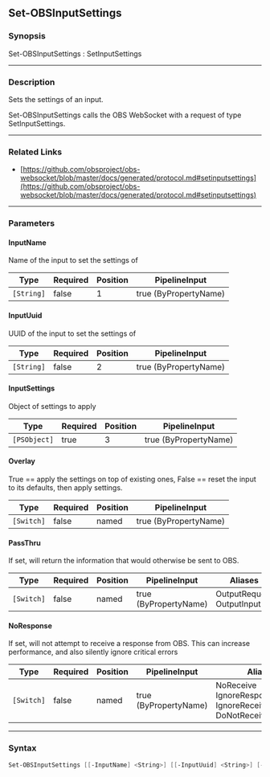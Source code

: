 Set-OBSInputSettings
--------------------

### Synopsis
Set-OBSInputSettings : SetInputSettings

---

### Description

Sets the settings of an input.

Set-OBSInputSettings calls the OBS WebSocket with a request of type SetInputSettings.

---

### Related Links
* [https://github.com/obsproject/obs-websocket/blob/master/docs/generated/protocol.md#setinputsettings](https://github.com/obsproject/obs-websocket/blob/master/docs/generated/protocol.md#setinputsettings)

---

### Parameters
#### **InputName**
Name of the input to set the settings of

|Type      |Required|Position|PipelineInput        |
|----------|--------|--------|---------------------|
|`[String]`|false   |1       |true (ByPropertyName)|

#### **InputUuid**
UUID of the input to set the settings of

|Type      |Required|Position|PipelineInput        |
|----------|--------|--------|---------------------|
|`[String]`|false   |2       |true (ByPropertyName)|

#### **InputSettings**
Object of settings to apply

|Type        |Required|Position|PipelineInput        |
|------------|--------|--------|---------------------|
|`[PSObject]`|true    |3       |true (ByPropertyName)|

#### **Overlay**
True == apply the settings on top of existing ones, False == reset the input to its defaults, then apply settings.

|Type      |Required|Position|PipelineInput        |
|----------|--------|--------|---------------------|
|`[Switch]`|false   |named   |true (ByPropertyName)|

#### **PassThru**
If set, will return the information that would otherwise be sent to OBS.

|Type      |Required|Position|PipelineInput        |Aliases                      |
|----------|--------|--------|---------------------|-----------------------------|
|`[Switch]`|false   |named   |true (ByPropertyName)|OutputRequest<br/>OutputInput|

#### **NoResponse**
If set, will not attempt to receive a response from OBS.
This can increase performance, and also silently ignore critical errors

|Type      |Required|Position|PipelineInput        |Aliases                                                                |
|----------|--------|--------|---------------------|-----------------------------------------------------------------------|
|`[Switch]`|false   |named   |true (ByPropertyName)|NoReceive<br/>IgnoreResponse<br/>IgnoreReceive<br/>DoNotReceiveResponse|

---

### Syntax
```PowerShell
Set-OBSInputSettings [[-InputName] <String>] [[-InputUuid] <String>] [-InputSettings] <PSObject> [-Overlay] [-PassThru] [-NoResponse] [<CommonParameters>]
```
